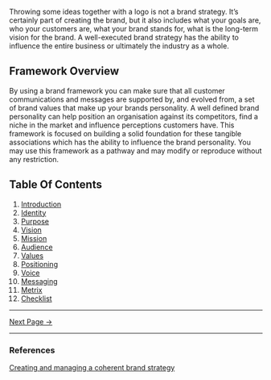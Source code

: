 ﻿Throwing some ideas together with a logo is not a brand strategy. It’s certainly part of creating the brand, but it also includes what your goals are, who your customers are, what your brand stands for, what is the long-term vision for the brand. A well-executed brand strategy has the ability to influence the entire business or ultimately the industry as a whole.

## Framework Overview

By using a brand framework you can make sure that all customer communications and messages are supported by, and evolved from, a set of brand values that make up your brands personality. A well defined brand personality can help position an organisation against its competitors, find a niche in the market and influence perceptions customers have. This framework is focused on building a solid foundation for these tangible associations which has the ability to influence the brand personality. You may use this framework as a pathway and may modify or reproduce without any restriction.

## Table Of Contents

1. [Introduction](./01.introduction.md)
2. [Identity](./02.identity.md)
3. [Purpose](./03.purpose.md)
4. [Vision](./04.vision.md)
5. [Mission](./05.mission.md)
6. [Audience](./06.audience.md)
7. [Values](./07.values.md)
8. [Positioning](./08.positioning.md)
9. [Voice](./09.voice.md)
10. [Messaging](./10.messaging.md)
11. [Metrix](./08.metrix.md)
12. [Checklist](./12.checklist.md)

<hr/>

[Next Page ->](./purpose.html)

<hr/>

### References

[Creating and managing a coherent brand strategy](https://www.liquidlight.co.uk/blog/brand-frameworks-creating-and-managing-a-coherent-brand-strategy/)
